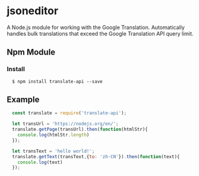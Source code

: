 # jsoneditor
A Node.js module for working with the Google Translation.
Automatically handles bulk translations that exceed the Google Translation API query limit.

## Npm Module

### Install
```
  $ npm install translate-api --save
```

## Example

```javascript
  const translate = require('translate-api');

  let transUrl = 'https://nodejs.org/en/';
  translate.getPage(transUrl).then(function(htmlStr){
    console.log(htmlStr.length)
  });

  let transText = 'hello world!';
  translate.getText(transText,{to: 'zh-CN'}).then(function(text){
    console.log(text)
  });

```